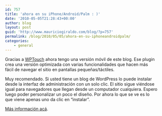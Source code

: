 ```yaml
---
id: 757
title: 'ahora en su iPhone/Android/Palm : )'
date: '2010-05-05T21:28:43+00:00'
author: blog
layout: post
guid: 'http://www.mauriciogiraldo.com/blog/?p=757'
permalink: /blog/2010/05/05/ahora-en-su-iphoneandroidpalm/
categories:
    - general
---
```


Gracias a [WPTouch](http://www.bravenewcode.com/products/wptouch/) ahora tengo una versión móvil de este blog. Ese plugin crea una versión optimizada con varias funcionalidades que hacen más fácil de navegar el sitio en pantallas pequeñas/táctiles.

Muy recomendado. Si usted tiene un blog de WordPress lo puede instalar desde la interfaz de administración con un solo clic. El sitio sigue viéndose igual para navegadores que llegan desde un computador cualquiera. Espero luego poder personalizar un poco el diseño. Por ahora lo que se ve es lo que viene apenas uno da clic en “instalar”.

[Más información acá](http://www.bravenewcode.com/products/wptouch/).